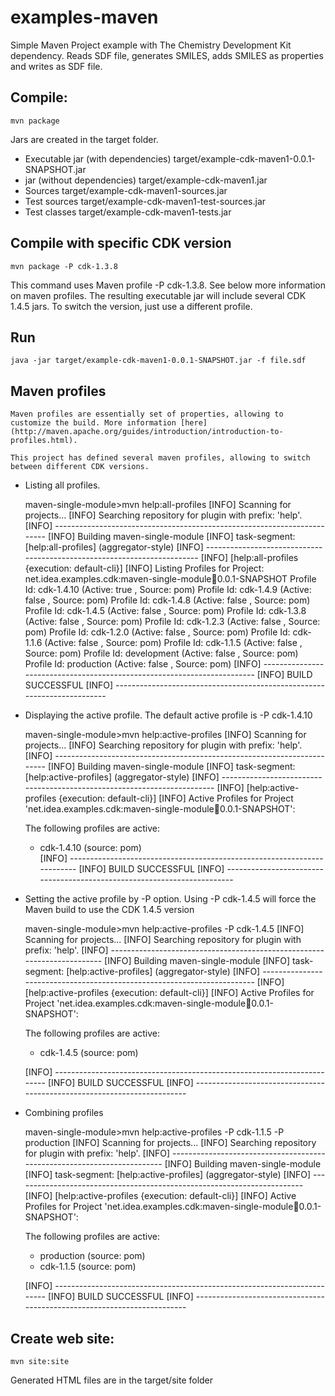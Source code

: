 examples-maven
==============

Simple Maven Project example with The Chemistry Development Kit dependency. Reads SDF file, generates SMILES, adds SMILES as properties and writes as SDF file.

Compile:
--------------

    mvn package

Jars are created in the target folder.

* Executable jar (with dependencies)
        target/example-cdk-maven1-0.0.1-SNAPSHOT.jar
* jar (without dependencies)
        target/example-cdk-maven1.jar
* Sources 
        target/example-cdk-maven1-sources.jar
* Test sources 
        target/example-cdk-maven1-test-sources.jar
* Test classes 
        target/example-cdk-maven1-tests.jar

Compile with specific CDK version
--------------

    mvn package -P cdk-1.3.8

This command uses Maven profile -P cdk-1.3.8. See below more information on maven profiles. 
The resulting executable jar will include several CDK 1.4.5 jars. To switch the version, just use a different profile.     

Run 
--------------

    java -jar target/example-cdk-maven1-0.0.1-SNAPSHOT.jar -f file.sdf


Maven profiles 
--------------

	Maven profiles are essentially set of properties, allowing to customize the build. More information [here](http://maven.apache.org/guides/introduction/introduction-to-profiles.html).  

	This project has defined several maven profiles, allowing to switch between different CDK versions. 
	
* Listing all profiles. 
	
    maven-single-module>mvn help:all-profiles
	[INFO] Scanning for projects...
	[INFO] Searching repository for plugin with prefix: 'help'.
	[INFO] ------------------------------------------------------------------------
	[INFO] Building maven-single-module
	[INFO]    task-segment: [help:all-profiles] (aggregator-style)
	[INFO] ------------------------------------------------------------------------
	[INFO] [help:all-profiles {execution: default-cli}]
	[INFO] Listing Profiles for Project: net.idea.examples.cdk:maven-single-module:jar:0.0.1-SNAPSHOT
	  Profile Id: cdk-1.4.10 (Active: true , Source: pom)
	  Profile Id: cdk-1.4.9 (Active: false , Source: pom)
	  Profile Id: cdk-1.4.8 (Active: false , Source: pom)
	  Profile Id: cdk-1.4.5 (Active: false , Source: pom)
	  Profile Id: cdk-1.3.8 (Active: false , Source: pom)
	  Profile Id: cdk-1.2.3 (Active: false , Source: pom)
	  Profile Id: cdk-1.2.0 (Active: false , Source: pom)
	  Profile Id: cdk-1.1.6 (Active: false , Source: pom)
	  Profile Id: cdk-1.1.5 (Active: false , Source: pom)
	  Profile Id: development (Active: false , Source: pom)
	  Profile Id: production (Active: false , Source: pom)
	[INFO] ------------------------------------------------------------------------
	[INFO] BUILD SUCCESSFUL
	[INFO] ------------------------------------------------------------------------
	    
* Displaying the active profile. The default active profile is -P cdk-1.4.10 
	    
	maven-single-module>mvn help:active-profiles
	[INFO] Scanning for projects...
	[INFO] Searching repository for plugin with prefix: 'help'.
	[INFO] ------------------------------------------------------------------------
	[INFO] Building maven-single-module
	[INFO]    task-segment: [help:active-profiles] (aggregator-style)
	[INFO] ------------------------------------------------------------------------
	[INFO] [help:active-profiles {execution: default-cli}]
	[INFO]
	Active Profiles for Project 'net.idea.examples.cdk:maven-single-module:jar:0.0.1-SNAPSHOT':
	
	The following profiles are active:
	
	 - cdk-1.4.10 (source: pom)	    
	[INFO] ------------------------------------------------------------------------
	[INFO] BUILD SUCCESSFUL
	[INFO] ------------------------------------------------------------------------	 
	
* Setting the active profile by -P option. Using -P cdk-1.4.5 will force the Maven build to use the CDK 1.4.5 version
	    
	maven-single-module>mvn help:active-profiles -P cdk-1.4.5
	[INFO] Scanning for projects...
	[INFO] Searching repository for plugin with prefix: 'help'.
	[INFO] ------------------------------------------------------------------------
	[INFO] Building maven-single-module
	[INFO]    task-segment: [help:active-profiles] (aggregator-style)
	[INFO] ------------------------------------------------------------------------
	[INFO] [help:active-profiles {execution: default-cli}]
	[INFO]
	Active Profiles for Project 'net.idea.examples.cdk:maven-single-module:jar:0.0.1-SNAPSHOT':
	
	The following profiles are active:
	
	 - cdk-1.4.5 (source: pom)
	
	[INFO] ------------------------------------------------------------------------
	[INFO] BUILD SUCCESSFUL
	[INFO] ------------------------------------------------------------------------
    
* Combining profiles 
	    
	maven-single-module>mvn help:active-profiles -P cdk-1.1.5 -P production
	[INFO] Scanning for projects...
	[INFO] Searching repository for plugin with prefix: 'help'.
	[INFO] ------------------------------------------------------------------------
	[INFO] Building maven-single-module
	[INFO]    task-segment: [help:active-profiles] (aggregator-style)
	[INFO] ------------------------------------------------------------------------
	[INFO] [help:active-profiles {execution: default-cli}]
	[INFO]
	Active Profiles for Project 'net.idea.examples.cdk:maven-single-module:jar:0.0.1-SNAPSHOT':
	
	The following profiles are active:
	
	 - production (source: pom)
	 - cdk-1.1.5 (source: pom)
	
	[INFO] ------------------------------------------------------------------------
	[INFO] BUILD SUCCESSFUL
	[INFO] ------------------------------------------------------------------------
	
Create web site:
--------------

    mvn site:site 

Generated HTML files are in the target/site folder
